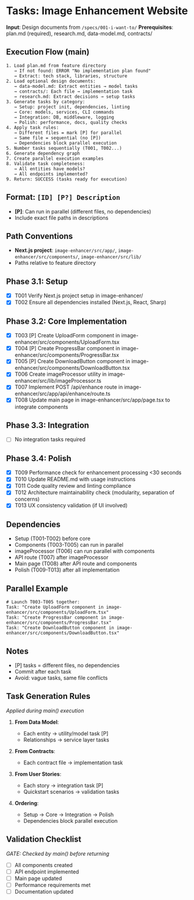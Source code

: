 # Tasks: Image Enhancement Website

**Input**: Design documents from `/specs/001-i-want-to/`
**Prerequisites**: plan.md (required), research.md, data-model.md, contracts/

## Execution Flow (main)
```
1. Load plan.md from feature directory
   → If not found: ERROR "No implementation plan found"
   → Extract: tech stack, libraries, structure
2. Load optional design documents:
   → data-model.md: Extract entities → model tasks
   → contracts/: Each file → implementation task
   → research.md: Extract decisions → setup tasks
3. Generate tasks by category:
   → Setup: project init, dependencies, linting
   → Core: models, services, CLI commands
   → Integration: DB, middleware, logging
   → Polish: performance, docs, quality checks
4. Apply task rules:
   → Different files = mark [P] for parallel
   → Same file = sequential (no [P])
   → Dependencies block parallel execution
5. Number tasks sequentially (T001, T002...)
6. Generate dependency graph
7. Create parallel execution examples
8. Validate task completeness:
   → All entities have models?
   → All endpoints implemented?
9. Return: SUCCESS (tasks ready for execution)
```

## Format: `[ID] [P?] Description`
- **[P]**: Can run in parallel (different files, no dependencies)
- Include exact file paths in descriptions

## Path Conventions
- **Next.js project**: `image-enhancer/src/app/`, `image-enhancer/src/components/`, `image-enhancer/src/lib/`
- Paths relative to feature directory

## Phase 3.1: Setup
- [x] T001 Verify Next.js project setup in image-enhancer/
- [x] T002 Ensure all dependencies installed (Next.js, React, Sharp)

## Phase 3.2: Core Implementation
- [x] T003 [P] Create UploadForm component in image-enhancer/src/components/UploadForm.tsx
- [x] T004 [P] Create ProgressBar component in image-enhancer/src/components/ProgressBar.tsx
- [x] T005 [P] Create DownloadButton component in image-enhancer/src/components/DownloadButton.tsx
- [x] T006 Create imageProcessor utility in image-enhancer/src/lib/imageProcessor.ts
- [x] T007 Implement POST /api/enhance route in image-enhancer/src/app/api/enhance/route.ts
- [x] T008 Update main page in image-enhancer/src/app/page.tsx to integrate components

## Phase 3.3: Integration
- [ ] No integration tasks required

## Phase 3.4: Polish
- [x] T009 Performance check for enhancement processing <30 seconds
- [x] T010 Update README.md with usage instructions
- [x] T011 Code quality review and linting compliance
- [x] T012 Architecture maintainability check (modularity, separation of concerns)
- [x] T013 UX consistency validation (if UI involved)

## Dependencies
- Setup (T001-T002) before core
- Components (T003-T005) can run in parallel
- imageProcessor (T006) can run parallel with components
- API route (T007) after imageProcessor
- Main page (T008) after API route and components
- Polish (T009-T013) after all implementation

## Parallel Example
```
# Launch T003-T005 together:
Task: "Create UploadForm component in image-enhancer/src/components/UploadForm.tsx"
Task: "Create ProgressBar component in image-enhancer/src/components/ProgressBar.tsx"
Task: "Create DownloadButton component in image-enhancer/src/components/DownloadButton.tsx"
```

## Notes
- [P] tasks = different files, no dependencies
- Commit after each task
- Avoid: vague tasks, same file conflicts

## Task Generation Rules
*Applied during main() execution*

1. **From Data Model**:
   - Each entity → utility/model task [P]
   - Relationships → service layer tasks
   
2. **From Contracts**:
   - Each contract file → implementation task
   
3. **From User Stories**:
   - Each story → integration task [P]
   - Quickstart scenarios → validation tasks

4. **Ordering**:
   - Setup → Core → Integration → Polish
   - Dependencies block parallel execution

## Validation Checklist
*GATE: Checked by main() before returning*

- [ ] All components created
- [ ] API endpoint implemented
- [ ] Main page updated
- [ ] Performance requirements met
- [ ] Documentation updated
